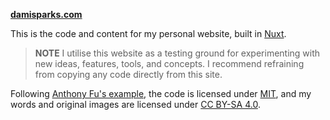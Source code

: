 **[damisparks.com](http://damisparks.com)**

This is the code and content for my personal website, built in [Nuxt](https://nuxt.com/).

> **NOTE**
> I utilise this website as a testing ground for experimenting with new ideas, features, tools, and concepts. I recommend refraining from copying any code directly from this site.

Following [Anthony Fu's example](https://github.com/antfu/antfu.me), the code is licensed under <a href='./LICENSE'>MIT</a>, and my words and original images are licensed under <a href='https://creativecommons.org/licenses/by-sa/4.0/'>CC BY-SA 4.0</a>.
